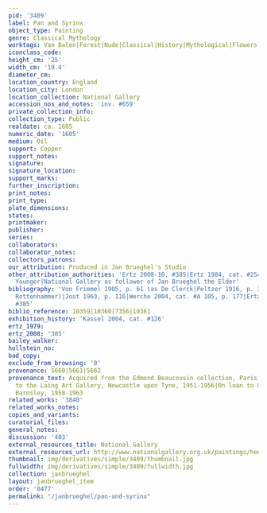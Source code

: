 ```yaml
---
pid: '3409'
label: Pan and Syrinx
object_type: Painting
genre: Classical Mythology
worktags: Van Balen|Forest|Nude|Classical|History|Mythological|Flowers
iconclass_code:
height_cm: '25'
width_cm: '19.4'
diameter_cm:
location_country: England
location_city: London
location_collection: National Gallery
accession_nos_and_notes: 'inv. #659'
private_collection_info:
collection_type: Public
realdate: ca. 1605
numeric_date: '1605'
medium: Oil
support: Copper
support_notes:
signature:
signature_location:
support_marks:
further_inscription:
print_notes:
print_type:
plate_dimensions:
states:
printmaker:
publisher:
series:
collaborators:
collaborator_notes:
collectors_patrons:
our_attribution: Produced in Jan Brueghel's Studio
other_attribution_authorities: 'Ertz 2008-10, #385|Ertz 1984, cat. #254 as Jan the
  Younger|National Gallery as follower of Jan Brueghel the Elder'
bibliography: 'Von Frimmel 1905, p. 61 (as De Clerck|Peltzer 1916, p. 345, #35 (as
  Rottenhammer)|Jost 1963, p. 116|Werche 2004, cat. #A 105, p. 177|Ertz 2008-10, cat.
  #385'
biblio_reference: 10359|10360|7356|10361
exhibition_history: 'Kassel 2004, cat. #126'
ertz_1979:
ertz_2008: '385'
bailey_walker:
hollstein_no:
bad_copy:
exclude_from_browsing: '0'
provenance: 5660|5661|5662
provenance_text: Acquired from the Edmond Beaucousin collection, Paris, 1860|On loan
  to the Laing Art Gallery, Newcastle upon Tyne, 1951-1956|On loan to Cannon Hall,
  Barnsley, 1958-1963
related_works: '3840'
related_works_notes:
copies_and_variants:
curatorial_files:
general_notes:
discussion: '403'
external_resources_title: National Gallery
external_resources_url: http://www.nationalgallery.org.uk/paintings/hendrick-van-balen-the-elder-and-follower-of-jan-brueghel-the-elder-pan-pursuing-syrinx
thumbnail: img/derivatives/simple/3409/thumbnail.jpg
fullwidth: img/derivatives/simple/3409/fullwidth.jpg
collection: janbrueghel
layout: janbrueghel_item
order: '0477'
permalink: "/janbrueghel/pan-and-syrinx"
---
```

